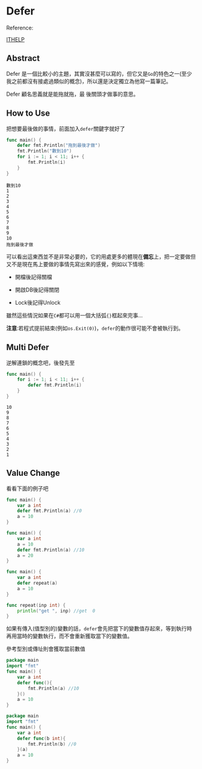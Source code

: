 # Defer

Reference:

[ITHELP](https://ithelp.ithome.com.tw/articles/10242498)

## Abstract

Defer 是一個比較小的主題，其實沒甚麼可以寫的，但它又是`Go`的特色之一(至少我之前都沒有接處過類似的概念)，所以還是決定獨立為他寫一篇筆記。

Defer 顧名思義就是能拖就拖，最 後關頭才做事的意思。



## How to Use

把想要最後做的事情，前面加入`defer`關鍵字就好了

```go
func main() {
	defer fmt.Println("拖到最後才做")
	fmt.Println("數到10")
	for i := 1; i < 11; i++ {
		fmt.Println(i)
	}
}
```

```
數到10
1
2
3
4
5
6
7
8
9
10
拖到最後才做
```



可以看出這東西並不是非常必要的，它的用處更多的體現在**備忘**上，把一定要做但又不是現在馬上要做的事情先寫出來的感覺，例如以下情境:

* 開檔後記得關檔

* 開啟DB後記得關閉

* Lock後記得Unlock

雖然這些情況如果在`C#`都可以用一個大括弧`{}`框起來完事...





**注意**:若程式提前結束(例如`os.Exit(0)`)，`defer`的動作很可能不會被執行到。



## Multi Defer

逆解連鎖的概念吧，後發先至

```go
func main() {
	for i := 1; i < 11; i++ {
		defer fmt.Println(i)
	}
}
```

```
10
9
8
7
6
5
4
3
2
1
```



## Value Change

看看下面的例子吧

```go
func main() {
	var a int
	defer fmt.Println(a) //0
	a = 10
}
```

```go
func main() {
	var a int
	a = 10
	defer fmt.Println(a) //10
	a = 20
}
```

```go
func main() {
	var a int
	defer repeat(a)
	a = 10
}

func repeat(inp int) {
	println("get ", inp) //get  0
}
```

如果有傳入(值型別的)變數的話，`defer`會先把當下的變數值存起來，等到執行時再用當時的變數執行，而不會重新獲取當下的變數值。

參考型別或傳址則會獲取當前數值

```go
package main
import "fmt"
func main() {
	var a int
	defer func(){
		fmt.Println(a) //10
	}()
	a = 10
}
```

```go
package main
import "fmt"
func main() {
	var a int
	defer func(b int){
		fmt.Println(b) //0
	}(a)
	a = 10
}
```

